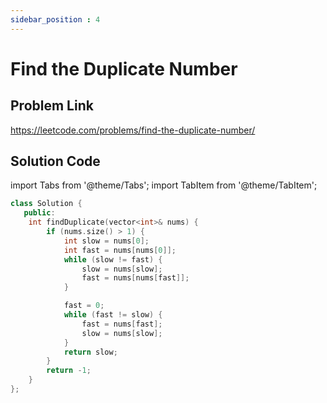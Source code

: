 ```yaml
---
sidebar_position : 4
---
```


# Find the Duplicate Number

## Problem Link
https://leetcode.com/problems/find-the-duplicate-number/

## Solution Code

import Tabs from '@theme/Tabs';
import TabItem from '@theme/TabItem';

<Tabs>
<TabItem value="cpp" label="C++">

```cpp
class Solution {
   public:
    int findDuplicate(vector<int>& nums) {
        if (nums.size() > 1) {
            int slow = nums[0];
            int fast = nums[nums[0]];
            while (slow != fast) {
                slow = nums[slow];
                fast = nums[nums[fast]];
            }

            fast = 0;
            while (fast != slow) {
                fast = nums[fast];
                slow = nums[slow];
            }
            return slow;
        }
        return -1;
    }
};
```
</TabItem>
</Tabs>
